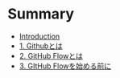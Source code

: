 # Summary

* [Introduction](README.md)
* [1. Githubとは](1_github.md)
* [2. GitHub Flowとは](2_github_flow.md)
* [3. GItHub Flowを始める前に](3_github_flow_front_of_start.md)

